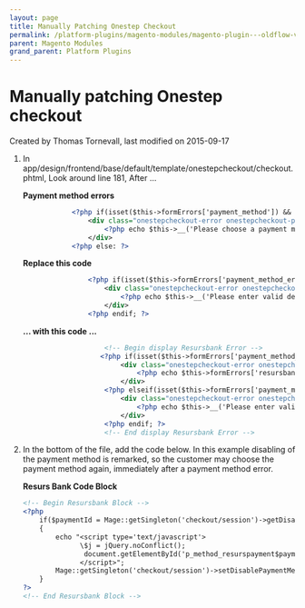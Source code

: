 ```yaml
---
layout: page
title: Manually Patching Onestep Checkout
permalink: /platform-plugins/magento-modules/magento-plugin---oldflow-version/oldflow-plugin---coding-examples-for-getaddress/manually-patching-onestep-checkout/
parent: Magento Modules
grand_parent: Platform Plugins
---
```




# Manually patching Onestep checkout 
Created by Thomas Tornevall, last modified on 2015-09-17
1.  In
    app/design/frontend/base/default/template/onestepcheckout/checkout.phtml, Look
    around line 181, After ...  

    **Payment method errors**
    ```xml
                <?php if(isset($this->formErrors['payment_method']) && $this->formErrors['payment_method']): ?>
                    <div class="onestepcheckout-error onestepcheckout-payment-method-error">
                        <?php echo $this->__('Please choose a payment method.'); ?>
                    </div>
                <?php else: ?>
    ```

    **Replace this code**
    ```xml
                    <?php if(isset($this->formErrors['payment_method_error'])): ?>
                        <div class="onestepcheckout-error onestepcheckout-payment-method-error">
                            <?php echo $this->__('Please enter valid details below.'); ?>
                        </div>
                    <?php endif; ?>
    ```

    **... with this code ...**
    ```xml
                        <!-- Begin display Resursbank Error -->
                       <?php if(isset($this->formErrors['payment_method_error']) && !empty($this->formErrors['resursbank_error'])): ?>
                            <div class="onestepcheckout-error onestepcheckout-payment-method-error">
                                <?php echo $this->formErrors['resursbank_error'];?>
                            </div>
                        <?php elseif(isset($this->formErrors['payment_method_error'])): ?>
                            <div class="onestepcheckout-error onestepcheckout-payment-method-error">
                                <?php echo $this->__('Please enter valid details below.'); ?>
                            </div>
                        <?php endif; ?>
                        <!-- End display Resursbank Error -->
    ```
2.  In the bottom of the file, add the code below. In this example
    disabling of the payment method is remarked, so the customer may
    choose the payment method again, immediately after a payment method
    error.  

    **Resurs Bank Code Block**
    ```xml
    <!-- Begin Resursbank Block -->
    <?php
        if($paymentId = Mage::getSingleton('checkout/session')->getDisablePaymentMethodId())
        {
            echo "<script type='text/javascript'>
                  \$j = jQuery.noConflict();  
                   document.getElementById('p_method_resurspayment$paymentId').checked = false;
                  </script>";
            Mage::getSingleton('checkout/session')->setDisablePaymentMethodId('');
        }
    ?>
    <!-- End Resursbank Block -->
    ```
